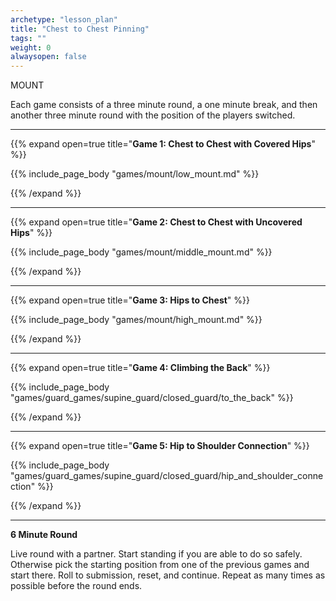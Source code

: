 ```yaml
--- 
archetype: "lesson_plan" 
title: "Chest to Chest Pinning"
tags: ""
weight: 0
alwaysopen: false 
---
```


MOUNT

Each game consists of a three minute round, a one minute break, and then another three minute round with the position of the players switched. 

---
{{% expand open=true title="**Game 1: Chest to Chest with Covered Hips**" %}}

{{% include_page_body "games/mount/low_mount.md" %}}

{{% /expand %}}

---
{{% expand open=true title="**Game 2: Chest to Chest with Uncovered Hips**" %}}

{{% include_page_body "games/mount/middle_mount.md" %}}

{{% /expand %}}

---
{{% expand open=true title="**Game 3: Hips to Chest**" %}}

{{% include_page_body "games/mount/high_mount.md" %}}

{{% /expand %}}

---
{{% expand open=true title="**Game 4: Climbing the Back**" %}}

{{% include_page_body "games/guard_games/supine_guard/closed_guard/to_the_back" %}}

{{% /expand %}}

---
{{% expand open=true title="**Game 5: Hip to Shoulder Connection**" %}}


{{% include_page_body "games/guard_games/supine_guard/closed_guard/hip_and_shoulder_connection" %}}

{{% /expand %}}

---
**6 Minute Round**

Live round with a partner. Start standing if you are able to do so safely. Otherwise pick the starting position from one of the previous games and start there. Roll to submission, reset, and continue. Repeat as many times as possible before the round ends. 



